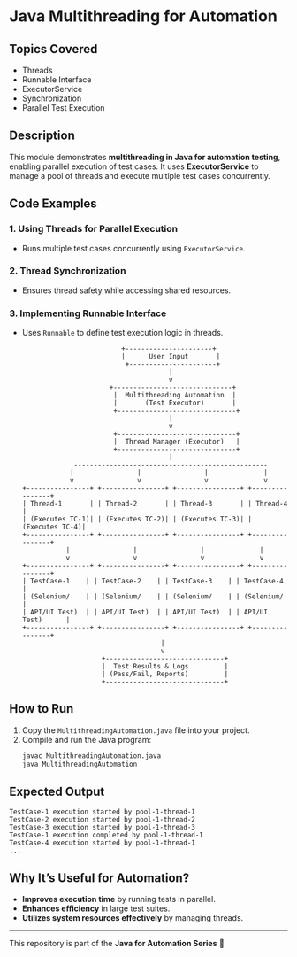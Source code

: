 # Java Multithreading for Automation

## Topics Covered
- Threads
- Runnable Interface
- ExecutorService
- Synchronization
- Parallel Test Execution

## Description
This module demonstrates **multithreading in Java for automation testing**, enabling parallel execution of test cases. It uses **ExecutorService** to manage a pool of threads and execute multiple test cases concurrently.

## Code Examples
### 1. **Using Threads for Parallel Execution**
- Runs multiple test cases concurrently using `ExecutorService`.

### 2. **Thread Synchronization**
- Ensures thread safety while accessing shared resources.

### 3. **Implementing Runnable Interface**
- Uses `Runnable` to define test execution logic in threads.

                               +----------------------+
                               |      User Input       |
                                +----------------------+
                                           |
                                           v
                            +------------------------------+
                             |  Multithreading Automation  |
                             |       (Test Executor)       |
                             +------------------------------+
                                           |
                                           v
                             +------------------------------+
                             |  Thread Manager (Executor)   |
                             +------------------------------+
                                           |
                   -------------------------------------------------
                  |                |                |              |
                  v                v                v              v
      +----------------+ +----------------+ +----------------+ +----------------+
      | Thread-1       | | Thread-2       | | Thread-3       | | Thread-4       |
      | (Executes TC-1)| | (Executes TC-2)| | (Executes TC-3)| | (Executes TC-4)|
      +----------------+ +----------------+ +----------------+ +----------------+
                 |                |                |              |
                 v                v                v              v
      +----------------+ +----------------+ +----------------+ +----------------+
      | TestCase-1    | | TestCase-2    | | TestCase-3    | | TestCase-4        |
      | (Selenium/    | | (Selenium/    | | (Selenium/    | | (Selenium/        |
      | API/UI Test)  | | API/UI Test)  | | API/UI Test)  | | API/UI Test)      |
      +----------------+ +----------------+ +----------------+ +----------------+
                                         |
                                         v
                          +------------------------------+
                          |  Test Results & Logs         |
                          | (Pass/Fail, Reports)         |
                          +------------------------------+


## How to Run
1. Copy the `MultithreadingAutomation.java` file into your project.
2. Compile and run the Java program:
   ```sh
   javac MultithreadingAutomation.java
   java MultithreadingAutomation
   ```

## Expected Output
```
TestCase-1 execution started by pool-1-thread-1
TestCase-2 execution started by pool-1-thread-2
TestCase-3 execution started by pool-1-thread-3
TestCase-1 execution completed by pool-1-thread-1
TestCase-4 execution started by pool-1-thread-1
...
```

## Why It’s Useful for Automation?
- **Improves execution time** by running tests in parallel.
- **Enhances efficiency** in large test suites.
- **Utilizes system resources effectively** by managing threads.

---
This repository is part of the **Java for Automation Series** 🚀

